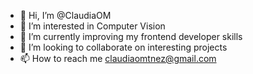 - 👋 Hi, I’m @ClaudiaOM
- 👀 I’m interested in Computer Vision
- 🌱 I’m currently improving my frontend developer skills 
- 💞️ I’m looking to collaborate on interesting projects
- 📫 How to reach me claudiaomtnez@gmail.com

<!---
ClaudiaOM/ClaudiaOM is a ✨ special ✨ repository because its `README.md` (this file) appears on your GitHub profile.
You can click the Preview link to take a look at your changes.
--->
